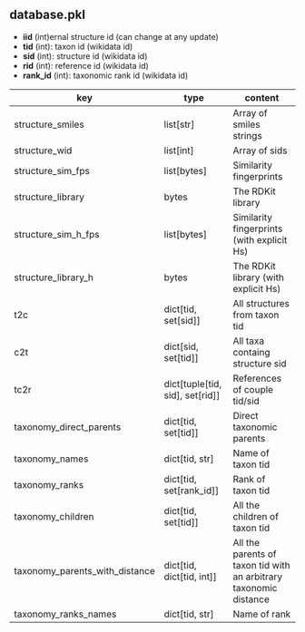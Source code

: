 ## database.pkl

- **iid** (int)ernal structure id (can change at any update)
- **tid** (int): taxon id (wikidata id)
- **sid** (int): structure id (wikidata id)
- **rid** (int): reference id (wikidata id)
- **rank_id** (int): taxonomic rank id (wikidata id)

| key                            | type                            | content                                                           |
|--------------------------------|---------------------------------|-------------------------------------------------------------------|
| structure_smiles               | list[str]                       | Array of smiles strings                                           |
| structure_wid                  | list[int]                       | Array of sids                                                     |
| structure_sim_fps              | list[bytes]                     | Similarity fingerprints                                           |
| structure_library              | bytes                           | The RDKit library                                                 |
| structure_sim_h_fps            | list[bytes]                     | Similarity fingerprints (with explicit Hs)                        |
| structure_library_h            | bytes                           | The RDKit library (with explicit Hs)                              |
| t2c                            | dict[tid, set[sid]]             | All structures from taxon tid                                     |
| c2t                            | dict[sid, set[tid]]             | All taxa containg structure sid                                   |
| tc2r                           | dict[tuple[tid, sid], set[rid]] | References of couple tid/sid                                      |
| taxonomy_direct_parents        | dict[tid, set[tid]]             | Direct taxonomic parents                                          |
| taxonomy_names                 | dict[tid, str]                  | Name of taxon tid                                                 |
| taxonomy_ranks                 | dict[tid, set[rank_id]]         | Rank of taxon tid                                                 |
| taxonomy_children              | dict[tid, set[tid]]             | All the children of taxon tid                                     |
| taxonomy_parents_with_distance | dict[tid, dict[tid, int]]       | All the parents of taxon tid with an arbitrary taxonomic distance |
| taxonomy_ranks_names           | dict[tid, str]                  | Name of rank                                                      |
